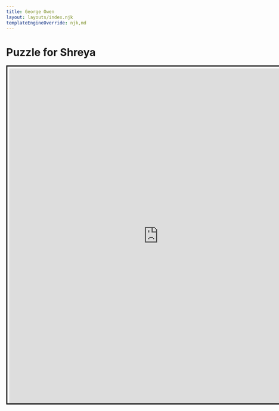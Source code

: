 ```yaml
---
title: George Owen
layout: layouts/index.njk
templateEngineOverride: njk,md
---
```


# Puzzle for Shreya

<iframe width="800" height="900" style="background-color:white; padding:5px 0px 0 5px; border:3px solid black; margin:auto; display:block" frameborder="0" src="https://crosswordlabs.com/embed/2023-01-23-647?clue_height=50"></iframe>